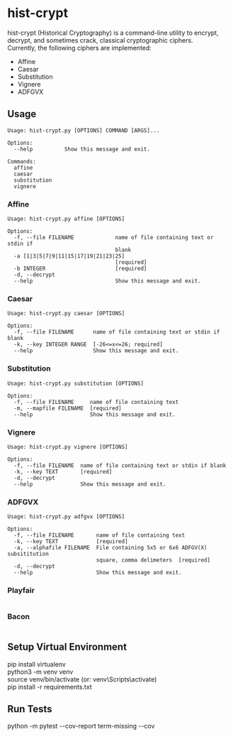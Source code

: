 # hist-crypt
hist-crypt (Historical Cryptography) is a command-line utility to encrypt, decrypt, and sometimes crack, classical cryptographic ciphers.  
Currently, the following ciphers are implemented:  
* Affine
* Caesar
* Substitution
* Vignere
* ADFGVX


## Usage
```
Usage: hist-crypt.py [OPTIONS] COMMAND [ARGS]...

Options:
  --help          Show this message and exit.
  
Commands:
  affine
  caesar
  substitution
  vignere
```

### Affine
```
Usage: hist-crypt.py affine [OPTIONS]

Options:
  -f, --file FILENAME             name of file containing text or stdin if
                                  blank
  -a [1|3|5|7|9|11|15|17|19|21|23|25]
                                  [required]
  -b INTEGER                      [required]
  -d, --decrypt
  --help                          Show this message and exit.
```

### Caesar
```
Usage: hist-crypt.py caesar [OPTIONS]

Options:
  -f, --file FILENAME      name of file containing text or stdin if blank
  -k, --key INTEGER RANGE  [-26<=x<=26; required]
  --help                   Show this message and exit.
```

### Substitution
```
Usage: hist-crypt.py substitution [OPTIONS]

Options:
  -f, --file FILENAME     name of file containing text
  -m, --mapfile FILENAME  [required]
  --help                  Show this message and exit.

```

### Vignere
```
Usage: hist-crypt.py vignere [OPTIONS]

Options:
  -f, --file FILENAME  name of file containing text or stdin if blank
  -k, --key TEXT       [required]
  -d, --decrypt
  --help               Show this message and exit.

```

### ADFGVX
```
Usage: hist-crypt.py adfgvx [OPTIONS]

Options:
  -f, --file FILENAME       name of file containing text
  -k, --key TEXT            [required]
  -a, --alphafile FILENAME  File containing 5x5 or 6x6 ADFGV(X) subsititution
                            square, comma delimeters  [required]
  -d, --decrypt
  --help                    Show this message and exit.
```

### Playfair
```

```

### Bacon
```

```



## Setup Virtual Environment
pip install virtualenv  
python3 -m venv venv  
source venv/bin/activate (or: venv\Scripts\activate)  
pip install -r requirements.txt  


## Run Tests
python -m pytest --cov-report term-missing --cov
